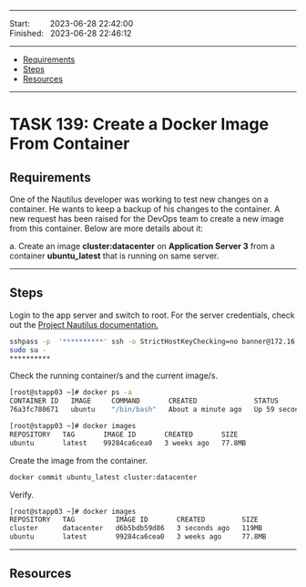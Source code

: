 
------------------------------

Start: &nbsp;&nbsp;&nbsp;&nbsp;&nbsp;&nbsp;&nbsp;&nbsp;2023-06-28 22:42:00  
Finished: &nbsp;&nbsp;2023-06-28 22:46:12

------------------------------

- [Requirements](#requirements)
- [Steps](#steps)
- [Resources](#resources)

------------------------------

# TASK 139: Create a Docker Image From Container

## Requirements

One of the Nautilus developer was working to test new changes on a container. He wants to keep a backup of his changes to the container. A new request has been raised for the DevOps team to create a new image from this container. Below are more details about it:

a. Create an image **cluster:datacenter** on **Application Server 3** from a container **ubuntu_latest** that is running on same server.

------------------------------

## Steps

Login to the app server and switch to root. For the server credentials, check out the [Project Nautilus documentation.](https://kodekloudhub.github.io/kodekloud-engineer/docs/projects/nautilus)

```bash
sshpass -p  '**********' ssh -o StrictHostKeyChecking=no banner@172.16.238.12
sudo su -
********** 
```

Check the running container/s and the current image/s.

```bash
[root@stapp03 ~]# docker ps -a
CONTAINER ID   IMAGE     COMMAND       CREATED              STATUS          PORTS     NAMES
76a3fc780671   ubuntu    "/bin/bash"   About a minute ago   Up 59 seconds             ubuntu_latest

[root@stapp03 ~]# docker images
REPOSITORY   TAG       IMAGE ID       CREATED       SIZE
ubuntu       latest    99284ca6cea0   3 weeks ago   77.8MB
```

Create the image from the container.

```bash
docker commit ubuntu_latest cluster:datacenter  
```

Verify.

```bash
[root@stapp03 ~]# docker images
REPOSITORY   TAG          IMAGE ID       CREATED         SIZE
cluster      datacenter   d6b5bdb59d86   3 seconds ago   119MB
ubuntu       latest       99284ca6cea0   3 weeks ago     77.8MB 
```


------------------------------

## Resources
